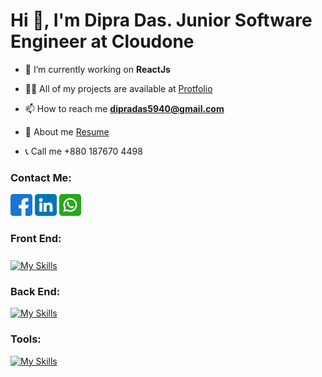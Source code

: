 <h1 align="left">Hi 👋, I'm Dipra Das. Junior Software Engineer at Cloudone</h1>

- 🔭 I’m currently working on **ReactJs**

- 👨‍💻 All of my projects are available at [Protfolio](https://illustrious-daifuku-188057.netlify.app/)

- 📫 How to reach me **dipradas5940@gmail.com**

- 📄 About me [Resume](https://drive.google.com/file/d/1IXn1srHhPv6vCLQC8dCAkQQtuRLPeXnd/view?usp=share_link)

- 📞 Call me +880 187670 4498

<h3>Contact Me:</h3>

[<img style="width:35px" src="facebook.png"/>](https://www.facebook.com/dipra.das.5/)
[<img style="width:35px" src="linkedin.png"/>](www.linkedin.com/in/dipra-das5940)
[<img style="width:35px" src="whatsapp.png"/>](https://wa.me/+8801876704498)

<h3>Front End:</h3>

<p style="font-size:25px">

[![My Skills](https://skills.thijs.gg/icons?i=html,css,scss,bootstrap,tailwind,javascript,react,next,vue,typescript,redux&theme=dark)](https://skills.thijs.gg)

</p>

<h3>Back End:</h3>

[![My Skills](https://skills.thijs.gg/icons?i=php,nodejs,express,mongodb,postgres,firebase&theme=dark)](https://skills.thijs.gg)

<h3>Tools:</h3>

[![My Skills](https://skills.thijs.gg/icons?i=vscode,atom,git,github,figma,photoshop,illustrator&theme=dark)](https://skills.thijs.gg)




<!-- 


<h3 align="center">A passionate frontend developer from India</h3>

<h3 align="left">Connect with me:</h3>
<p align="left">
</p>
